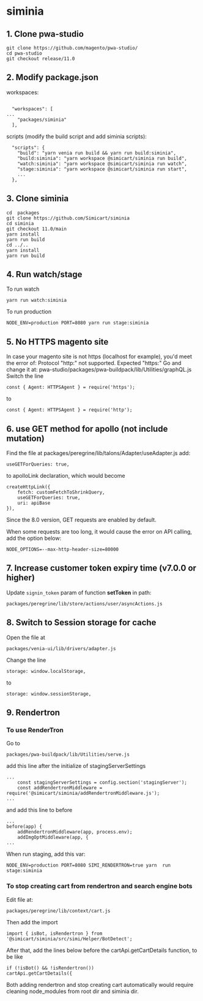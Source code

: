 # siminia

## 1. Clone pwa-studio
```
git clone https://github.com/magento/pwa-studio/
cd pwa-studio
git checkout release/11.0
```

## 2. Modify package.json

workspaces:
```

  "workspaces": [
...
    "packages/siminia"
  ],

```

scripts (modify the build script and add siminia scripts):

```
  "scripts": {
    "build": "yarn venia run build && yarn run build:siminia",
    "build:siminia": "yarn workspace @simicart/siminia run build",
    "watch:siminia": "yarn workspace @simicart/siminia run watch",
    "stage:siminia": "yarn workspace @simicart/siminia run start",
    ...
  },
```
## 3. Clone siminia
```
cd  packages
git clone https://github.com/Simicart/siminia
cd siminia
git checkout 11.0/main
yarn install
yarn run build
cd ../..
yarn install
yarn run build
```
## 4. Run watch/stage
To run watch
```
yarn run watch:siminia
```
To run production
```
NODE_ENV=production PORT=8080 yarn run stage:siminia
```

## 5. No HTTPS magento site
In case your magento site is not https (localhost for example), you'd meet the error of:
Protocol "http:" not supported. Expected "https:"
Go and change it at: pwa-studio/packages/pwa-buildpack/lib/Utilities/graphQL.js
Switch the line
```
const { Agent: HTTPSAgent } = require('https');
```
to
```
const { Agent: HTTPSAgent } = require('http');
```
## 6. use GET method for apollo (not include mutation)
Find the file at packages/peregrine/lib/talons/Adapter/useAdapter.js
add:
```
useGETForQueries: true,
```
to apolloLink declaration, which would become
```
createHttpLink({
    fetch: customFetchToShrinkQuery,
    useGETForQueries: true,
    uri: apiBase
}),
```

Since the 8.0 version, GET requests are enabled by default.

When some requests are too long, it would cause the error on API calling, add the option below:

```
NODE_OPTIONS=--max-http-header-size=80000
```

## 7. Increase customer token expiry time  (v7.0.0 or higher)
Update `signin_token` param of function <b>setToken</b> in path:
```
packages/peregrine/lib/store/actions/user/asyncActions.js
```
## 8. Switch to Session storage for cache
Open the file at
```
packages/venia-ui/lib/drivers/adapter.js
```
Change the line
```
storage: window.localStorage,
```
to 
```
storage: window.sessionStorage,
```

## 9. Rendertron

### To use RenderTron

Go to
```
packages/pwa-buildpack/lib/Utilities/serve.js
```

add this line after the initialize of stagingServerSettings
```
...
    const stagingServerSettings = config.section('stagingServer');
    const addRendertronMiddleware = require('@simicart/siminia/addRendertronMiddleware.js');
...
```

and add this line to before 

```
...
before(app) {
    addRendertronMiddleware(app, process.env);
    addImgOptMiddleware(app, {
...
```

When run staging, add this var:
```
NODE_ENV=production PORT=8080 SIMI_RENDERTRON=true yarn  run stage:siminia
```

### To stop creating cart from rendertron and search engine bots
Edit file at:
```
packages/peregrine/lib/context/cart.js
```
Then add the import
```
import { isBot, isRendertron } from '@simicart/siminia/src/simi/Helper/BotDetect';
```
After that, add the lines below before the cartApi.getCartDetails function, to be like
```
if (!isBot() && !isRendertron())
cartApi.getCartDetails({
```

Both adding rendertron and stop creating cart automatically would require cleaning node_modules from root dir and siminia dir.
